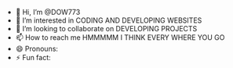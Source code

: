 - 👋 Hi, I’m @DOW773
- 👀 I’m interested in CODING AND DEVELOPING WEBSITES
- 💞️ I’m looking to collaborate on DEVELOPING PROJECTS
- 📫 How to reach me HMMMMM I THINK EVERY WHERE YOU GO
- 😄 Pronouns: 
- ⚡ Fun fact: 

<!---
DOW773/DOW773 is a ✨ special ✨ repository because its `README.md` (this file) appears on your GitHub profile.
You can click the Preview link to take a look at your changes.
--->
